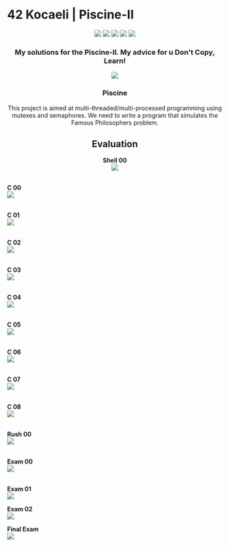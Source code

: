 # 42 Kocaeli | Piscine-II

<p align="center">
    <img src="https://img.shields.io/github/languages/count/fleizean/inception?style=for-the-badge"/>
    <img src="https://img.shields.io/github/last-commit/fleizean/inception?style=for-the-badge"/>
    <img src="https://img.shields.io/github/forks/fleizean/inception?style=for-the-badge"/>
    <img src="https://img.shields.io/github/followers/fleizean?style=for-the-badge"/>
    <img src="https://img.shields.io/github/watchers/fleizean/inception?style=for-the-badge"/>
</p>

<h3 align="center">
  My solutions for the Piscine-II. My advice for u Don't Copy, Learn!
</h3>

<p align="center">
    <img src="https://badge42.vercel.app/api/v2/cl13ejq4y000909mke5sxpjan/stats?cursusId=21&coalitionId=233"/>
</p>

<h3 align="center">
  Piscine
</h3>

<p align="center">
    This project is aimed at multi-threaded/multi-processed programming using mutexes and semaphores. We need to write a program that simulates the Famous Philosophers problem.
</p>

<h2 align="center">
  Evaluation
</h2>

<p align="center">
  <span style="font-weight: bold;">Shell 00</span><br>
  <img src="https://badge42.vercel.app/api/v2/cl13ejq4y000909mke5sxpjan/project/2414405"/><br><br>
  
  <span style="font-weight: bold;">C 00</span><br>
  <img src="https://badge42.vercel.app/api/v2/cl13ejq4y000909mke5sxpjan/project/2423034"/><br><br>
  
  <span style="font-weight: bold;">C 01</span><br>
  <img src="https://badge42.vercel.app/api/v2/cl13ejq4y000909mke5sxpjan/project/2423034"/><br><br>
  
  <span style="font-weight: bold;">C 02</span><br>
  <img src="https://badge42.vercel.app/api/v2/cl13ejq4y000909mke5sxpjan/project/2426766"/><br><br>
  
  <span style="font-weight: bold;">C 03</span><br>
  <img src="https://badge42.vercel.app/api/v2/cl13ejq4y000909mke5sxpjan/project/2433034"/><br><br>
  
  <span style="font-weight: bold;">C 04</span><br>
  <img src="https://badge42.vercel.app/api/v2/cl13ejq4y000909mke5sxpjan/project/2433034"/><br><br>
  
  <span style="font-weight: bold;">C 05</span><br>
  <img src="https://badge42.vercel.app/api/v2/cl13ejq4y000909mke5sxpjan/project/2433034"/><br><br>
  
  <span style="font-weight: bold;">C 06</span><br>
  <img src="https://badge42.vercel.app/api/v2/cl13ejq4y000909mke5sxpjan/project/2433034"/><br><br>
  
  <span style="font-weight: bold;">C 07</span><br>
  <img src="https://badge42.vercel.app/api/v2/cl13ejq4y000909mke5sxpjan/project/2439470"/><br><br>
  
  <span style="font-weight: bold;">C 08</span><br>
  <img src="https://badge42.vercel.app/api/v2/cl13ejq4y000909mke5sxpjan/project/2439470"/><br><br>
  
  <span style="font-weight: bold;">Rush 00</span><br>
  <img src="https://badge42.vercel.app/api/v2/cl13ejq4y000909mke5sxpjan/project/2420734"/><br><br>
  
  <span style="font-weight: bold;">Exam 00</span><br>
  <img src="https://badge42.vercel.app/api/v2/cl13ejq4y000909mke5sxpjan/project/2418661"/><br><br>
  
  <span style="font-weight: bold;">Exam 01</span><br>
  <img src="https://badge42.vercel.app/api/v2/cl13ejq4y000909mke5sxpjan/project/2428380"/>
  
  <span style="font-weight: bold;">Exam 02</span><br>
  <img src="https://badge42.vercel.app/api/v2/cl13ejq4y000909mke5sxpjan/project/2434890"/>
  
  <span style="font-weight: bold;">Final Exam</span><br>
  <img src="https://badge42.vercel.app/api/v2/cl13ejq4y000909mke5sxpjan/project/2434890"/>

</p>
